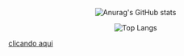 <div align='center'>

![Anurag's GitHub stats](https://github-readme-stats.vercel.app/api?username=PVGusmao&show_icons=true&theme=tokyonight)

![Top Langs](https://github-readme-stats.vercel.app/api/top-langs/?username=PVGusmao&layout=compact&show_icons=true&theme=tokyonight)

</div>

<a href="./curriculo/pvmg.pdf" target="_blank">clicando aqui</a> 
